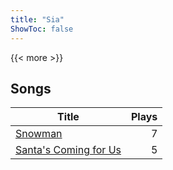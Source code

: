```yaml
---
title: "Sia"
ShowToc: false
---
```


{{< more >}}

## Songs
Title | Plays 
----- | -----: 
[Snowman](/songs/snowman) | 7
[Santa's Coming for Us](/songs/santas-coming-for-us) | 5

